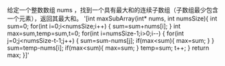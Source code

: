 给定一个整数数组 nums ，找到一个具有最大和的连续子数组（子数组最少包含一个元素），返回其最大和。
'[int maxSubArray(int* nums, int numsSize){
    int sum=0;
    for(int i=0;i<numsSize;i++)
    {
        sum=sum+nums[i];
    }
    int max=sum,temp=sum,t=0;
    for(int i=numsSize-1;i>0;i--)
    {
        for(int j=0;j<numsSize-t-1;j++)
        {
            sum=sum-nums[j];
            if(max<sum){
                max=sum;
            }
        }
        sum=temp-nums[i];
        if(max<sum){
                max=sum;
        }
        temp=sum;
        t++;
    }
    return max;
}]'
